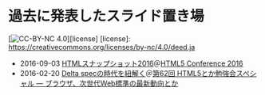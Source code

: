 過去に発表したスライド置き場
============================

[![CC-BY-NC 4.0](http://img.shields.io/badge/license-CC-BY-NC%204.0-yellow.svg)][license]
[license]: https://creativecommons.org/licenses/by-nc/4.0/deed.ja


- 2016-09-03 <a href="https://github.com/momdo/talk/blob/master/webtalk_2016-09-03.pdf">HTMLスナップショット2016</a>＠<a href="http://events.html5j.org/conference/2016/9/">HTML5 Conference 2016</a> 
- 2016-02-20 <a href="https://github.com/momdo/talk/blob/master/webtalk_2016-02-20.pdf">Delta specの時代を紐解く</a>＠<a href="https://eventdots.jp/event/580343">第62回 HTML5とか勉強会スペシャル ― ブラウザ、次世代Web標準の最新動向とか</a> 
